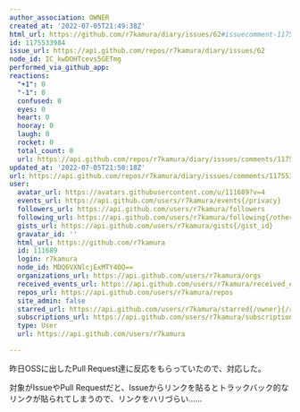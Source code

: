 ```yaml
---
author_association: OWNER
created_at: '2022-07-05T21:49:38Z'
html_url: https://github.com/r7kamura/diary/issues/62#issuecomment-1175533984
id: 1175533984
issue_url: https://api.github.com/repos/r7kamura/diary/issues/62
node_id: IC_kwDOHTcevs5GETmg
performed_via_github_app: 
reactions:
  "+1": 0
  "-1": 0
  confused: 0
  eyes: 0
  heart: 0
  hooray: 0
  laugh: 0
  rocket: 0
  total_count: 0
  url: https://api.github.com/repos/r7kamura/diary/issues/comments/1175533984/reactions
updated_at: '2022-07-05T21:50:18Z'
url: https://api.github.com/repos/r7kamura/diary/issues/comments/1175533984
user:
  avatar_url: https://avatars.githubusercontent.com/u/111689?v=4
  events_url: https://api.github.com/users/r7kamura/events{/privacy}
  followers_url: https://api.github.com/users/r7kamura/followers
  following_url: https://api.github.com/users/r7kamura/following{/other_user}
  gists_url: https://api.github.com/users/r7kamura/gists{/gist_id}
  gravatar_id: ''
  html_url: https://github.com/r7kamura
  id: 111689
  login: r7kamura
  node_id: MDQ6VXNlcjExMTY4OQ==
  organizations_url: https://api.github.com/users/r7kamura/orgs
  received_events_url: https://api.github.com/users/r7kamura/received_events
  repos_url: https://api.github.com/users/r7kamura/repos
  site_admin: false
  starred_url: https://api.github.com/users/r7kamura/starred{/owner}{/repo}
  subscriptions_url: https://api.github.com/users/r7kamura/subscriptions
  type: User
  url: https://api.github.com/users/r7kamura

---
```

昨日OSSに出したPull Request達に反応をもらっていたので、対応した。

対象がIssueやPull Requestだと、Issueからリンクを貼るとトラックバック的なリンクが貼られてしまうので、リンクをハリづらい……